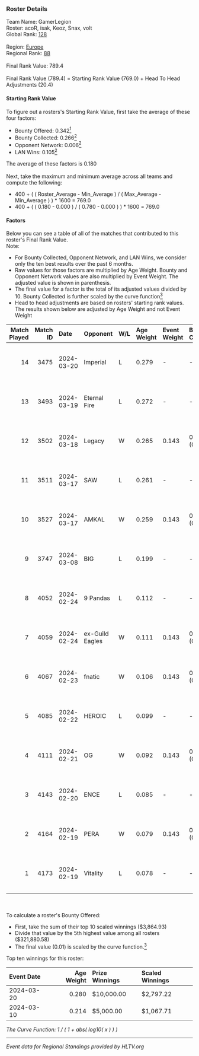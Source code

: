 ### Roster Details<br />
Team Name: GamerLegion<br />
Roster: acoR, isak, Keoz, Snax, volt<br />
Global Rank: [128](../standings_global.md)<br />
<br />
Region: [Europe]( ../standings_europe.md)<br />
Regional Rank: [88]( ../standings_europe.md)<br />
<br />
Final Rank Value:  789.4<br />
<br />
Final Rank Value (789.4) = Starting Rank Value (769.0) + Head To Head Adjustments (20.4)<br />

#### Starting Rank Value<br />
To figure out a rosters's Starting Rank Value, first take the average of these four factors:<br />
- Bounty Offered: 0.342[<sup>1</sup>](#table2)
- Bounty Collected: 0.266[<sup>2</sup>](#table1)
- Opponent Network: 0.006[<sup>2</sup>](#table1)
- LAN Wins: 0.105[<sup>2</sup>](#table1)

The average of these factors is 0.180<br />
<br />
Next, take the maximum and minimum average across all teams and compute the following:<br />
- 400 + ( ( Roster_Average - Min_Average ) / ( Max_Average - Min_Average ) ) * 1600 = 769.0
- 400 + ( ( 0.180 - 0.000 ) / ( 0.780 - 0.000 ) ) * 1600 = 769.0


#### Factors<br />
Below you can see a table of all of the matches that contributed to this roster's Final Rank Value.<br />
Note:<br />

- For Bounty Collected, Opponent Network, and LAN Wins, we consider only the ten best results over the past 6 months.
- Raw values for those factors are multiplied by Age Weight. Bounty and Opponent Network values are also multiplied by Event Weight. The adjusted value is shown in parenthesis.
- The final value for a factor is the total of its adjusted values divided by 10. Bounty Collected is further scaled by the curve function[<sup>3</sup>](#curveFunction)
- Head to head adjustments are based on rosters' starting rank values. The results shown below are adjusted by Age Weight and not Event Weight
<span id="table1"></span><br />


| Match Played | Match ID | Date       | Opponent        | W/L | Age Weight | Event Weight | Bounty Collected | Opponent Network | LAN Wins  | H2H Adj. | Roster                       |
| -: | -: | :- | :- | :- | :- | :- | :- | :- | :- | -: | :- |
|           14 |     3475 | 2024-03-20 | Imperial        | L   | 0.279      | -            | -                | -                | -         |    -0.59 | acoR, isak, Keoz, Snax, volt |
|           13 |     3493 | 2024-03-19 | Eternal Fire    | L   | 0.272      | -            | -                | -                | -         |    -0.05 | acoR, isak, Keoz, Snax, volt |
|           12 |     3502 | 2024-03-18 | Legacy          | W   | 0.265      | 0.143        | 0.122 (0.005)    | 0.635 (0.024)    | 1 (0.265) |     6.61 | acoR, isak, Keoz, Snax, volt |
|           11 |     3511 | 2024-03-17 | SAW             | L   | 0.261      | -            | -                | -                | -         |    -0.81 | acoR, isak, Keoz, Snax, volt |
|           10 |     3527 | 2024-03-17 | AMKAL           | W   | 0.259      | 0.143        | 0.130 (0.005)    | 0.465 (0.017)    | 1 (0.259) |     7.20 | acoR, isak, Keoz, Snax, volt |
|            9 |     3747 | 2024-03-08 | BIG             | L   | 0.199      | -            | -                | -                | -         |    -0.31 | acoR, isak, Keoz, Snax, volt |
|            8 |     4052 | 2024-02-24 | 9 Pandas        | L   | 0.112      | -            | -                | -                | -         |    -0.79 | acoR, isak, Keoz, Snax, volt |
|            7 |     4059 | 2024-02-24 | ex-Guild Eagles | W   | 0.111      | 0.143        | 0.007 (0.000)    | 0.214 (0.003)    | 1 (0.111) |     1.94 | acoR, isak, Keoz, Snax, volt |
|            6 |     4067 | 2024-02-23 | fnatic          | W   | 0.106      | 0.143        | 0.371 (0.006)    | 0.697 (0.011)    | 1 (0.106) |     3.29 | acoR, isak, Keoz, Snax, volt |
|            5 |     4085 | 2024-02-22 | HEROIC          | L   | 0.099      | -            | -                | -                | -         |    -0.04 | acoR, isak, Keoz, Snax, volt |
|            4 |     4111 | 2024-02-21 | OG              | W   | 0.092      | 0.143        | 0.138 (0.002)    | 0.124 (0.002)    | 1 (0.092) |     2.25 | acoR, isak, Keoz, Snax, volt |
|            3 |     4143 | 2024-02-20 | ENCE            | L   | 0.085      | -            | -                | -                | -         |    -0.05 | acoR, isak, Keoz, Snax, volt |
|            2 |     4164 | 2024-02-19 | PERA            | W   | 0.079      | 0.143        | 0.048 (0.001)    | 0.446 (0.005)    | 1 (0.079) |     1.78 | acoR, isak, Keoz, Snax, volt |
|            1 |     4173 | 2024-02-19 | Vitality        | L   | 0.078      | -            | -                | -                | -         |    -0.01 | acoR, isak, Keoz, Snax, volt |

<br />
<span id="table2"></span><br />
To calculate a roster's Bounty Offered:<br />

- First, take the sum of their top 10 scaled winnings ($3,864.93)
- Divide that value by the 5th highest value among all rosters ($321,880.58)
- The final value (0.01) is scaled by the curve function.[<sup>3</sup>](#curveFunction)

Top ten winnings for this roster:<br />

| Event Date | Age Weight | Prize Winnings | Scaled Winnings |
| :- | -: | :- | :- |
| 2024-03-20 |      0.280 | $10,000.00     | $2,797.22       |
| 2024-03-10 |      0.214 | $5,000.00      | $1,067.71       |


<span id="curveFunction"></span>_The Curve Function: 1 / ( 1 + abs( log10( x ) ) )_<br />

---
_Event data for Regional Standings provided by HLTV.org_<br />
